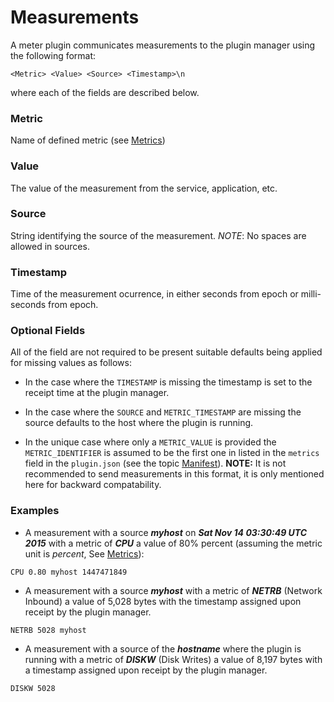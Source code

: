 Measurements
============

A meter plugin communicates measurements to the plugin manager using the following format:

```
<Metric> <Value> <Source> <Timestamp>\n
```
where each of the fields are described below.

### Metric

Name of defined metric (see [Metrics](metrics.md))

### Value

The value of the measurement from the service, application, etc.

### Source

String identifying the source of the measurement. _NOTE_: No spaces are allowed in sources.

### Timestamp

Time of the measurement ocurrence, in either seconds from epoch or milli-seconds from epoch.

### Optional Fields

All of the field are not required to be present suitable defaults being applied for missing values as follows:

- In the case where the `TIMESTAMP` is missing the timestamp is set to the receipt time at the plugin manager.

- In the case where the `SOURCE` and `METRIC_TIMESTAMP` are missing the source defaults to the host where the plugin is running.

- In the unique case where only a `METRIC_VALUE` is provided the `METRIC_IDENTIFIER` is assumed to be the first one in listed in the `metrics` field in the `plugin.json` (see the topic [Manifest](manifest.md)). __NOTE:__ It is not recommended to send measurements in this format, it is only mentioned here for backward compatability.

### Examples

- A measurement with a source ___myhost___ on ___Sat Nov 14 03:30:49 UTC 2015___ with a metric of ___CPU___ a value of 80% percent (assuming the metric unit is _percent_, See [Metrics](metrics.md)):

```
CPU 0.80 myhost 1447471849
```

- A measurement with a source ___myhost___ with a metric of ___NETRB___ (Network Inbound) a value of 5,028 bytes with the timestamp assigned upon receipt by the plugin manager.

```
NETRB 5028 myhost
```

- A measurement with a source of the ___hostname___ where the plugin is running with a metric of ___DISKW___ (Disk Writes) a value of 8,197 bytes with a timestamp assigned upon receipt by the plugin manager.

```
DISKW 5028
```
